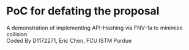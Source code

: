 # PoC for defating the proposal  
  
A demonstration of implementing API-Hashing via FNV-1a to minimize collision  
Coded By D1172271, Eric Chen, FCU ISTM Purdue  
